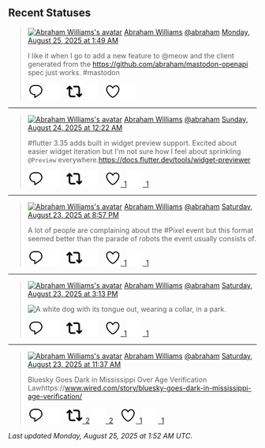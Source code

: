 ## Recent Statuses

> <a href="https://indieweb.social/@abraham"><img alt="Abraham Williams's avatar" src="https://cdn.masto.host/indiewebsocial/accounts/avatars/109/292/540/382/343/163/original/d00f2e03ce9c85b1.jpg" height="24" width="24" ></a> [Abraham Williams](https://indieweb.social/@abraham) [@abraham](https://indieweb.social/@abraham) [Monday, August 25, 2025 at 1:49 AM](https://indieweb.social/@abraham/115086890262528842)
>
> I like it when I go to add a new feature to @meow and the client generated from the https://github.com/abraham/mastodon-openapi spec just works. #mastodon
>
> [![Reply](./images/reply_light.svg#gh-light-mode-only "Reply")](https://indieweb.social/@abraham/115086890262528842#gh-light-mode-only)[![Reply](./images/reply.svg#gh-dark-mode-only "Reply")](https://indieweb.social/@abraham/115086890262528842#gh-dark-mode-only)&emsp;[![Boost](./images/retweet_light.svg#gh-light-mode-only "Boost")](https://indieweb.social/@abraham/115086890262528842#gh-light-mode-only)[![Boost](./images/retweet.svg#gh-dark-mode-only "Boost")](https://indieweb.social/@abraham/115086890262528842#gh-dark-mode-only)&emsp;[![Favorite](./images/like_light.svg#gh-light-mode-only "Favorite")](https://indieweb.social/@abraham/115086890262528842#gh-light-mode-only)[![Favorite](./images/like.svg#gh-dark-mode-only "Favorite")](https://indieweb.social/@abraham/115086890262528842#gh-dark-mode-only)


---

> <a href="https://indieweb.social/@abraham"><img alt="Abraham Williams's avatar" src="https://cdn.masto.host/indiewebsocial/accounts/avatars/109/292/540/382/343/163/original/d00f2e03ce9c85b1.jpg" height="24" width="24" ></a> [Abraham Williams](https://indieweb.social/@abraham) [@abraham](https://indieweb.social/@abraham) [Sunday, August 24, 2025 at 12:22 AM](https://indieweb.social/@abraham/115080886756012404)
>
> #flutter 3.35 adds built in widget preview support. Excited about easier widget iteration but I&#39;m not sure how I feel about sprinkling `@Preview` everywhere.https://docs.flutter.dev/tools/widget-previewer
>
> [![Reply](./images/reply_light.svg#gh-light-mode-only "Reply")](https://indieweb.social/@abraham/115080886756012404#gh-light-mode-only)[![Reply](./images/reply.svg#gh-dark-mode-only "Reply")](https://indieweb.social/@abraham/115080886756012404#gh-dark-mode-only)&emsp;[![Boost](./images/retweet_light.svg#gh-light-mode-only "Boost")](https://indieweb.social/@abraham/115080886756012404#gh-light-mode-only)[![Boost](./images/retweet.svg#gh-dark-mode-only "Boost")](https://indieweb.social/@abraham/115080886756012404#gh-dark-mode-only)&emsp;[![Favorite](./images/like_light.svg#gh-light-mode-only "Favorite")&ensp;1](https://indieweb.social/@abraham/115080886756012404#gh-light-mode-only)[![Favorite](./images/like.svg#gh-dark-mode-only "Favorite")&ensp;1](https://indieweb.social/@abraham/115080886756012404#gh-dark-mode-only)


---

> <a href="https://indieweb.social/@abraham"><img alt="Abraham Williams's avatar" src="https://cdn.masto.host/indiewebsocial/accounts/avatars/109/292/540/382/343/163/original/d00f2e03ce9c85b1.jpg" height="24" width="24" ></a> [Abraham Williams](https://indieweb.social/@abraham) [@abraham](https://indieweb.social/@abraham) [Saturday, August 23, 2025 at 8:57 PM](https://indieweb.social/@abraham/115080078817736294)
>
> A lot of people are complaining about the #Pixel event but this format seemed better than the parade of robots the event usually consists of.
>
> [![Reply](./images/reply_light.svg#gh-light-mode-only "Reply")](https://indieweb.social/@abraham/115080078817736294#gh-light-mode-only)[![Reply](./images/reply.svg#gh-dark-mode-only "Reply")](https://indieweb.social/@abraham/115080078817736294#gh-dark-mode-only)&emsp;[![Boost](./images/retweet_light.svg#gh-light-mode-only "Boost")](https://indieweb.social/@abraham/115080078817736294#gh-light-mode-only)[![Boost](./images/retweet.svg#gh-dark-mode-only "Boost")](https://indieweb.social/@abraham/115080078817736294#gh-dark-mode-only)&emsp;[![Favorite](./images/like_light.svg#gh-light-mode-only "Favorite")&ensp;1](https://indieweb.social/@abraham/115080078817736294#gh-light-mode-only)[![Favorite](./images/like.svg#gh-dark-mode-only "Favorite")&ensp;1](https://indieweb.social/@abraham/115080078817736294#gh-dark-mode-only)


---

> <a href="https://indieweb.social/@abraham"><img alt="Abraham Williams's avatar" src="https://cdn.masto.host/indiewebsocial/accounts/avatars/109/292/540/382/343/163/original/d00f2e03ce9c85b1.jpg" height="24" width="24" ></a> [Abraham Williams](https://indieweb.social/@abraham) [@abraham](https://indieweb.social/@abraham) [Saturday, August 23, 2025 at 3:13 PM](https://indieweb.social/@abraham/115078725701079772)
>
> 
>
> ![A white dog with its tongue out, wearing a collar, in a park.](https://cdn.masto.host/indiewebsocial/media_attachments/files/115/078/724/970/202/464/original/c4ede0754b8b33cb.jpg)
>
> [![Reply](./images/reply_light.svg#gh-light-mode-only "Reply")](https://indieweb.social/@abraham/115078725701079772#gh-light-mode-only)[![Reply](./images/reply.svg#gh-dark-mode-only "Reply")](https://indieweb.social/@abraham/115078725701079772#gh-dark-mode-only)&emsp;[![Boost](./images/retweet_light.svg#gh-light-mode-only "Boost")](https://indieweb.social/@abraham/115078725701079772#gh-light-mode-only)[![Boost](./images/retweet.svg#gh-dark-mode-only "Boost")](https://indieweb.social/@abraham/115078725701079772#gh-dark-mode-only)&emsp;[![Favorite](./images/like_light.svg#gh-light-mode-only "Favorite")&ensp;1](https://indieweb.social/@abraham/115078725701079772#gh-light-mode-only)[![Favorite](./images/like.svg#gh-dark-mode-only "Favorite")&ensp;1](https://indieweb.social/@abraham/115078725701079772#gh-dark-mode-only)


---

> <a href="https://indieweb.social/@abraham"><img alt="Abraham Williams's avatar" src="https://cdn.masto.host/indiewebsocial/accounts/avatars/109/292/540/382/343/163/original/d00f2e03ce9c85b1.jpg" height="24" width="24" ></a> [Abraham Williams](https://indieweb.social/@abraham) [@abraham](https://indieweb.social/@abraham) [Saturday, August 23, 2025 at 11:37 AM](https://indieweb.social/@abraham/115077877644506387)
>
> Bluesky Goes Dark in Mississippi Over Age Verification Lawhttps://www.wired.com/story/bluesky-goes-dark-in-mississippi-age-verification/
>
> [![Reply](./images/reply_light.svg#gh-light-mode-only "Reply")](https://indieweb.social/@abraham/115077877644506387#gh-light-mode-only)[![Reply](./images/reply.svg#gh-dark-mode-only "Reply")](https://indieweb.social/@abraham/115077877644506387#gh-dark-mode-only)&emsp;[![Boost](./images/retweet_light.svg#gh-light-mode-only "Boost")&ensp;2](https://indieweb.social/@abraham/115077877644506387#gh-light-mode-only)[![Boost](./images/retweet.svg#gh-dark-mode-only "Boost")&ensp;2](https://indieweb.social/@abraham/115077877644506387#gh-dark-mode-only)&emsp;[![Favorite](./images/like_light.svg#gh-light-mode-only "Favorite")&ensp;1](https://indieweb.social/@abraham/115077877644506387#gh-light-mode-only)[![Favorite](./images/like.svg#gh-dark-mode-only "Favorite")&ensp;1](https://indieweb.social/@abraham/115077877644506387#gh-dark-mode-only)


_Last updated Monday, August 25, 2025 at 1:52 AM UTC._
